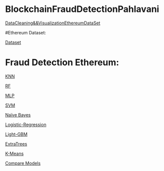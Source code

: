 
# BlockchainFraudDetectionPahlavani
[DataCleaning&&VisualizationEthereumDataSet](https://colab.research.google.com/drive/1IgdQhOjfJdIvWapMzuX0z33PtiPskT9T?usp=sharing)

#Ethereum Dataset:

[Dataset](https://drive.google.com/file/d/11U_HpgZzzy7Jsvlpljsrtw5xL2X2dSSQ/view?usp=sharing)

# Fraud Detection Ethereum:

[KNN](https://colab.research.google.com/drive/12B4y8C-Cb0Ls7t2RsRujvJni6VWBUzVC?usp=sharing) 

[RF](https://colab.research.google.com/drive/1oeypEggwEUbzmI--fJUSaC7gHuS5bXsy?usp=sharing) 

[MLP](https://colab.research.google.com/drive/1B9L_cK8gy-xVjbtY-vQJnXPA1UKveE7M?usp=sharing)

[SVM](https://colab.research.google.com/drive/1IvdFpsM7oj2WnjxMnwIv5MeJ-zxGBa8k?usp=sharing)

[Naïve Bayes](https://colab.research.google.com/drive/113CanS1r3edf-ktpJEggMsN7ixG8sxbM?usp=sharing)

[Logistic-Regression](https://colab.research.google.com/drive/1kEKLMioYrJc4fDrZsiIU2DneKKhCx14s?usp=sharing)

[Light-GBM]()

[ExtraTrees]()

[K-Means]()


[Compare Models](https://colab.research.google.com/drive/1u59clz8vfmTvrCxtAEoAH7RKx-axAM_G?usp=sharing)
